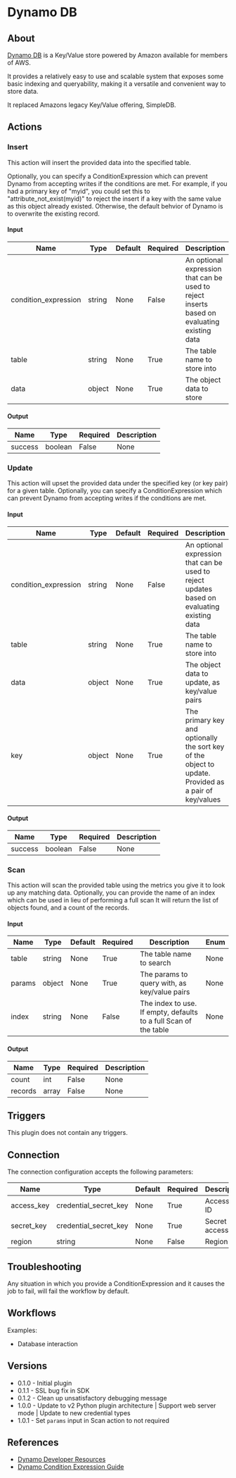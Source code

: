 
# Dynamo DB

## About

[Dynamo DB](https://aws.amazon.com/dynamodb/) is a Key/Value store powered by Amazon available for members of AWS.

It provides a relatively easy to use and scalable system that exposes some basic indexing
and queryability, making it a versatile and convenient way to store data.

It replaced Amazons legacy Key/Value offering, SimpleDB.

## Actions

### Insert

This action will insert the provided data into the specified table.

Optionally, you can specify a ConditionExpression which can prevent Dynamo from accepting writes if the conditions
are met. For example, if you had a primary key of "myid", you could set this to "attribute_not_exist(myid)" to reject
the insert if a key with the same value as this object already existed. Otherwise, the default behvior of Dynamo is to
overwrite the existing record.

#### Input

|Name|Type|Default|Required|Description|Enum|
|----|----|-------|--------|-----------|----|
|condition_expression|string|None|False|An optional expression that can be used to reject inserts based on evaluating existing data|None|
|table|string|None|True|The table name to store into|None|
|data|object|None|True|The object data to store|None|

#### Output

|Name|Type|Required|Description|
|----|----|--------|-----------|
|success|boolean|False|None|

### Update

This action will upset the provided data under the specified key (or key pair) for a given table.
Optionally, you can specify a ConditionExpression which can prevent Dynamo from accepting writes if the conditions
are met.

#### Input

|Name|Type|Default|Required|Description|Enum|
|----|----|-------|--------|-----------|----|
|condition_expression|string|None|False|An optional expression that can be used to reject updates based on evaluating existing data|None|
|table|string|None|True|The table name to store into|None|
|data|object|None|True|The object data to update, as key/value pairs|None|
|key|object|None|True|The primary key and optionally the sort key of the object to update. Provided as a pair of key/values|None|

#### Output

|Name|Type|Required|Description|
|----|----|--------|-----------|
|success|boolean|False|None|

### Scan

This action will scan the provided table using the metrics you give it to look up any matching data.
Optionally, you can provide the name of an index which can be used in lieu of performing a full scan
It will return the list of objects found, and a count of the records.

#### Input

|Name|Type|Default|Required|Description|Enum|
|----|----|-------|--------|-----------|----|
|table|string|None|True|The table name to search|None|
|params|object|None|True|The params to query with, as key/value pairs|None|
|index|string|None|False|The index to use. If empty, defaults to a full Scan of the table|None|

#### Output

|Name|Type|Required|Description|
|----|----|--------|-----------|
|count|int|False|None|
|records|array|False|None|

## Triggers

This plugin does not contain any triggers.

## Connection

The connection configuration accepts the following parameters:

|Name|Type|Default|Required|Description|Enum|
|----|----|-------|--------|-----------|----|
|access_key|credential_secret_key|None|True|Access key ID|None|
|secret_key|credential_secret_key|None|True|Secret access key|None|
|region|string|None|False|Region|None|

## Troubleshooting

Any situation in which you provide a ConditionExpression and it causes the job to fail, will fail the workflow by default.

## Workflows

Examples:

* Database interaction

## Versions

* 0.1.0 - Initial plugin
* 0.1.1 - SSL bug fix in SDK
* 0.1.2 - Clean up unsatisfactory debugging message
* 1.0.0 - Update to v2 Python plugin architecture | Support web server mode | Update to new credential types
* 1.0.1 - Set `params` input in Scan action to not required

## References

* [Dynamo Developer Resources](https://aws.amazon.com/dynamodb/developer-resources/)
* [Dynamo Condition Expression Guide](http://docs.aws.amazon.com/amazondynamodb/latest/developerguide/Expressions.SpecifyingConditions.html#ConditionExpressionReference)
